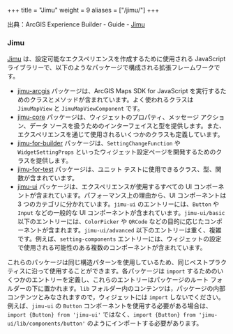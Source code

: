 +++
title = "Jimu"
weight = 9
aliases = ["/jimu/"]
+++

出典：ArcGIS Experience Builder - Guide - [Jimu](https://developers.arcgis.com/experience-builder/guide/core-concepts/jimu/)

### Jimu

[Jimu](https://developers.arcgis.com/experience-builder/api-reference/) は、設定可能なエクスペリエンスを作成するために使用される JavaScript ライブラリーで、以下のようなパッケージで構成される拡張フレームワークです。

- [jimu-arcgis](https://developers.arcgis.com/experience-builder/api-reference/jimu-arcgis/) パッケージは、ArcGIS Maps SDK for JavaScript を実行するためのクラスとメソッドが含まれています。よく使われるクラスは `JimuMapView` と `JimuMapViewComponent` です。
- [jimu-core](https://developers.arcgis.com/experience-builder/api-reference/jimu-core/) パッケージは、ウィジェットのプロパティ、メッセージ アクション、データ ソースを扱うためのインターフェイスと型を提供します。また、エクスペリエンスを通じて使用されるいくつかのクラスも定義しています。
- [jimu-for-builder](https://developers.arcgis.com/experience-builder/api-reference/jimu-for-builder/) パッケージは、`SettingChangeFunction` や `WidgetSettingProps` といったウィジェット設定ページを開発するためのクラスを提供します。
- [jimu-for-test](https://developers.arcgis.com/experience-builder/api-reference/jimu-for-test/) パッケージは、ユニット テストに使用できるクラス、型、関数が含まれています。
- [jimu-ui](https://developers.arcgis.com/experience-builder/api-reference/jimu-ui/) パッケージは、エクスペリエンスが使用するすべての UI コンポーネントが含まれています。パフォーマンス上の理由から、UI コンポーネントは 3 つのカテゴリに分かれています。`jimu-ui` のエントリーには、`Button` や `Input` などの一般的な UI コンポーネントが含まれています。`jimu-ui/basic` 以下のエントリーには、`ColorPicker` や `QRCode` などの目的に応じたコンポーネントが含まれます。`jimu-ui/advanced` 以下のエントリーは重く、複雑です。例えば、`setting-components` エントリーには、ウィジェットの設定で使用される可能性のある複数のコンポーネントが含まれています。
<!-- - `jimu-layouts` パッケージは、レイアウト ウィジェットのための、一般的な実装が含まれています。 -->

これらのパッケージは同じ構造パターンを使用しているため、同じベストプラクティスに沿って使用することができます。各パッケージは `import` するためのいくつかのエントリーを定義し、これらのエントリーはパッケージのルート フォルダーの下に置かれます。`lib` フォルダー内のコンテンツは，パッケージの内部コンテンツとみなされますので，ウィジェットには `import` しないでください。例えば、`jimu-ui` の `Button` コンポーネントを使用する必要がある場合は、`import {Button} from 'jimu-ui'` ではなく、`import {Button} from 'jimu-ui/lib/components/button'` のようにインポートする必要があります。